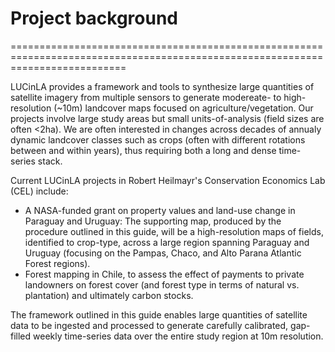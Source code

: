 # Project background
================================================================================================================================

LUCinLA provides a framework and tools to synthesize large quantities of satellite imagery from multiple sensors to generate modereate- to high-resolution (~10m) landcover maps focused on agriculture/vegetation.
Our projects involve large study areas but small units-of-analysis (field sizes are often <2ha). We are often interested in changes across decades of annualy dynamic landcover classes such as crops (often with different rotations between and within years), thus requiring both a long and dense time-series stack.

Current LUCinLA projects in Robert Heilmayr's Conservation Economics Lab (CEL) include:
* A NASA-funded grant on property values and land-use change in Paraguay and Uruguay:  The supporting map, produced by the procedure outlined in this guide, will be a high-resolution maps of fields, identified to crop-type, across a large region spanning Paraguay and Uruguay (focusing on the Pampas, Chaco, and Alto Parana Atlantic Forest regions).
* Forest mapping in Chile, to assess the effect of payments to private landowners on forest cover (and forest type in terms of natural vs. plantation) and ultimately carbon stocks.

 The framework outlined in this guide enables large quantities of satellite data to be ingested and processed to generate carefully calibrated, gap-filled weekly time-series data over the entire study region at 10m resolution. 


